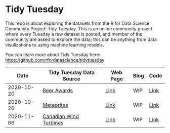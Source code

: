  # Tidy Tuesday
 
 This repo is about exploring the datasets from the R for Data Science Community Project: Tidy Tuesday. This is an online community project where every Tuesday a raw dataset is posted, and member of the community are asked to explore the data; this can be anything from data visulizations to using machine learning models. 
 
 You can learn more about Tidy Tuesday here: https://github.com/rfordatascience/tidytuesday
 
|Date | Tidy Tuesday Data Source | Web Page  | Blog | Code |
|-|--------------------|----------|------|---|
|2020-10-20 |   [Beer Awards ](https://github.com/rfordatascience/tidytuesday/blob/master/data/2020/2020-10-20/readme.md) | [Link]( https://rpubs.com/g_kabo/TT_Beer_Awards ) | WIP |[Link](https://github.com/g-kabo/Tidy_Tuesday/blob/main/BeerAwards.Rmd) | 
|2020-10-26 |[Meteorites](https://github.com/rfordatascience/tidytuesday/blob/master/data/2019/2019-06-11/readme.md)  |   [Link](https://rpubs.com/g_kabo/TTR_Meteors) | WIP | [Link](https://github.com/g-kabo/Tidy_Tuesday/blob/main/Meteorites.Rmd)
|2020-11-06 |[Canadian Wind Turbines](https://github.com/rfordatascience/tidytuesday/blob/master/data/2020/2020-10-27/readme.md)  |[Link](https://rpubs.com/g_kabo/TT_Canadian_Turbines) | WIP |[Link](https://github.com/g-kabo/Tidy_Tuesday/blob/main/CanadianWindTurbines.Rmd)   |
